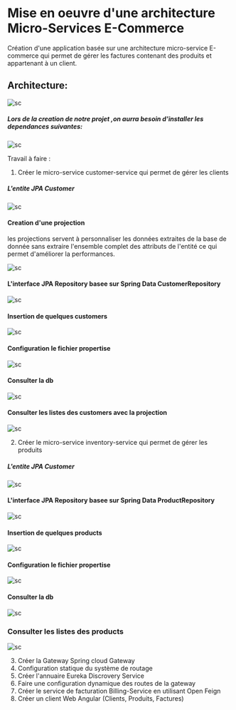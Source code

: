 # Mise en oeuvre d'une architecture Micro-Services E-Commerce

Création d'une application basée sur une architecture micro-service E-commerce qui
permet de gérer les factures contenant des produits et appartenant à un client.

## Architecture:
![sc](./captures/archi.PNG)

##### Lors de la creation de notre projet ,on aurra besoin d'installer les dependances suivantes:
![sc](./captures/0.PNG)

Travail à faire :

1. Créer le micro-service customer-service qui permet de gérer 
les clients  
##### L'entite JPA Customer
![sc](./captures/1.PNG)

#### Creation d'une projection
les projections servent à personnaliser les données extraites de la
base de donnée sans extraire l'ensemble complet des attributs de
l'entité ce qui permet d'améliorer la performances.

![sc](./captures/2.PNG)

#### L'interface JPA Repository basee sur Spring Data CustomerRepository
![sc](./captures/3.PNG)

#### Insertion de quelques customers
![sc](./captures/4.PNG)

#### Configuration le fichier propertise
![sc](./captures/5.PNG)

#### Consulter la db

![sc](./captures/6.PNG)

#### Consulter les listes des customers avec la projection

![sc](./captures/7.PNG)

2. Créer le micro-service inventory-service qui permet de gérer 
les produits
##### L'entite JPA Customer
![sc](./captures/8.PNG)

#### L'interface JPA Repository basee sur Spring Data ProductRepository
![sc](./captures/9.PNG)

#### Insertion de quelques products
![sc](./captures/10.PNG)

#### Configuration le fichier propertise
![sc](./captures/11.PNG)

#### Consulter la db
![sc](./captures/12.PNG)

### Consulter les listes des products
![sc](./captures/13.PNG)


3. Créer la Gateway Spring cloud Gateway
4. Configuration statique du système de routage
5. Créer l'annuaire Eureka Discrovery Service
6. Faire une configuration dynamique des routes de la gateway
7. Créer le service de facturation Billing-Service en utilisant Open Feign
8. Créer un client Web Angular (Clients, Produits, Factures)